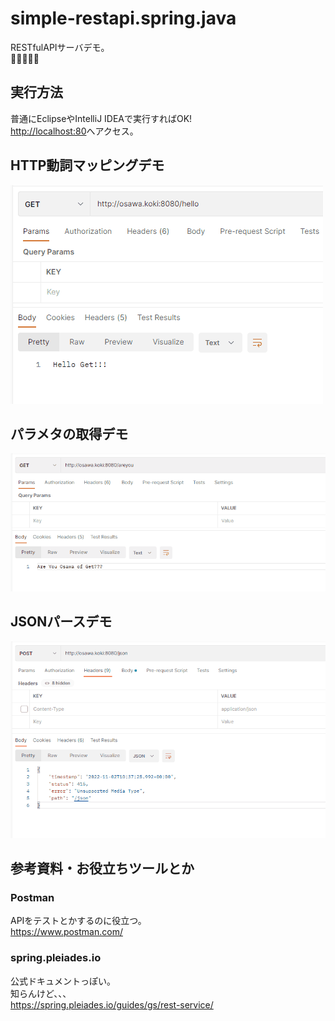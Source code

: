 # simple-restapi.spring.java

RESTfulAPIサーバデモ。  
🥺🥺🥺🥺🥺  

## 実行方法

普通にEclipseやIntelliJ IDEAで実行すればOK!  
<http://localhost:80>へアクセス。  

## HTTP動詞マッピングデモ

![HTTP動詞マッピングデモ](/dev/docs/img/simple-httpverb.gif)  

## パラメタの取得デモ

![パラメタの取得デモ](/dev/docs/img/simple-parameter_acquisition.gif)  

## JSONパースデモ

![JSONパースデモ](/dev/docs/img/simple-json-parse.gif)  

## 参考資料・お役立ちツールとか

### Postman

APIをテストとかするのに役立つ。  
<https://www.postman.com/>  

### spring.pleiades.io

公式ドキュメントっぽい。  
知らんけど、、、  
<https://spring.pleiades.io/guides/gs/rest-service/>  
